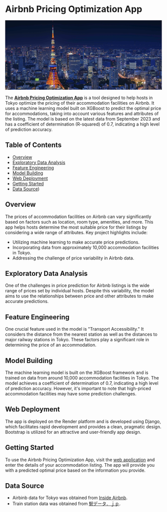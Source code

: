 # Airbnb Pricing Optimization App

![Project Image](./airbnb_tokyo_app/static/img/img1.png)

The [**Airbnb Pricing Optimization App**](https://airbnb-tokyo-django.onrender.com) is a tool designed to help hosts in Tokyo optimize the pricing of their accommodation facilities on Airbnb. It uses a machine learning model built on XGBoost to predict the optimal price for accommodations, taking into account various features and attributes of the listing. The model is based on the latest data from September 2023 and has a coefficient of determination (R-squared) of 0.7, indicating a high level of prediction accuracy.

## Table of Contents
- [Overview](#overview)
- [Exploratory Data Analysis](#exploratory-data-analysis)
- [Feature Engineering](#feature-engineering)
- [Model Building](#model-building)
- [Web Deployment](#web-deployment)
- [Getting Started](#getting-started)
- [Data Source](#data-source)) 

## Overview

The prices of accommodation facilities on Airbnb can vary significantly based on factors such as location, room type, amenities, and more. This app helps hosts determine the most suitable price for their listings by considering a wide range of attributes. Key project highlights include:

- Utilizing machine learning to make accurate price predictions.
- Incorporating data from approximately 10,000 accommodation facilities in Tokyo.
- Addressing the challenge of price variability in Airbnb data.

## Exploratory Data Analysis

One of the challenges in price prediction for Airbnb listings is the wide range of prices set by individual hosts. Despite this variability, the model aims to use the relationships between price and other attributes to make accurate predictions.

## Feature Engineering

One crucial feature used in the model is "Transport Accessibility." It considers the distance from the nearest station as well as the distances to major railway stations in Tokyo. These factors play a significant role in determining the price of an accommodation.

## Model Building

The machine learning model is built on the XGBoost framework and is trained on data from around 10,000 accommodation facilities in Tokyo. The model achieves a coefficient of determination of 0.7, indicating a high level of prediction accuracy. However, it's important to note that high-priced accommodation facilities may have some prediction challenges.

## Web Deployment

The app is deployed on the Render platform and is developed using Django, which facilitates rapid development and provides a clean, pragmatic design. Bootstrap is utilized for an attractive and user-friendly app design.

## Getting Started

To use the Airbnb Pricing Optimization App, visit the [web application](https://airbnb-tokyo-django.onrender.com) and enter the details of your accommodation listing. The app will provide you with a predicted optimal price based on the information you provide.

## Data Source

- Airbinb data for Tokyo was obtained from [Inside Airbnb](http://insideairbnb.com/get-the-data.html).
- Train station data was obtained from [駅データ．ｊｐ](https://ekidata.jp/dl/).



